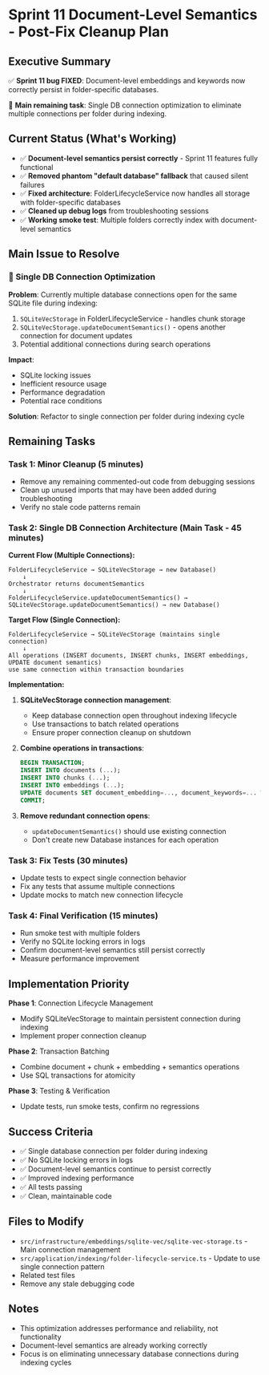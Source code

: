 # Sprint 11 Document-Level Semantics - Post-Fix Cleanup Plan

## Executive Summary
✅ **Sprint 11 bug FIXED**: Document-level embeddings and keywords now correctly persist in folder-specific databases.

🎯 **Main remaining task**: Single DB connection optimization to eliminate multiple connections per folder during indexing.

## Current Status (What's Working)
- ✅ **Document-level semantics persist correctly** - Sprint 11 features fully functional
- ✅ **Removed phantom "default database" fallback** that caused silent failures
- ✅ **Fixed architecture**: FolderLifecycleService now handles all storage with folder-specific databases
- ✅ **Cleaned up debug logs** from troubleshooting sessions
- ✅ **Working smoke test**: Multiple folders correctly index with document-level semantics

## Main Issue to Resolve

### 🎯 Single DB Connection Optimization
**Problem**: Currently multiple database connections open for the same SQLite file during indexing:
1. `SQLiteVecStorage` in FolderLifecycleService - handles chunk storage
2. `SQLiteVecStorage.updateDocumentSemantics()` - opens another connection for document updates
3. Potential additional connections during search operations

**Impact**:
- SQLite locking issues
- Inefficient resource usage
- Performance degradation
- Potential race conditions

**Solution**: Refactor to single connection per folder during indexing cycle

## Remaining Tasks

### Task 1: Minor Cleanup (5 minutes)
- Remove any remaining commented-out code from debugging sessions
- Clean up unused imports that may have been added during troubleshooting
- Verify no stale code patterns remain

### Task 2: Single DB Connection Architecture (Main Task - 45 minutes)

**Current Flow (Multiple Connections):**
```
FolderLifecycleService → SQLiteVecStorage → new Database()
    ↓
Orchestrator returns documentSemantics
    ↓
FolderLifecycleService.updateDocumentSemantics() → SQLiteVecStorage.updateDocumentSemantics() → new Database()
```

**Target Flow (Single Connection):**
```
FolderLifecycleService → SQLiteVecStorage (maintains single connection)
    ↓
All operations (INSERT documents, INSERT chunks, INSERT embeddings, UPDATE document semantics)
use same connection within transaction boundaries
```

**Implementation:**
1. **SQLiteVecStorage connection management**:
   - Keep database connection open throughout indexing lifecycle
   - Use transactions to batch related operations
   - Ensure proper connection cleanup on shutdown

2. **Combine operations in transactions**:
   ```sql
   BEGIN TRANSACTION;
   INSERT INTO documents (...);
   INSERT INTO chunks (...);
   INSERT INTO embeddings (...);
   UPDATE documents SET document_embedding=..., document_keywords=... WHERE id=...;
   COMMIT;
   ```

3. **Remove redundant connection opens**:
   - `updateDocumentSemantics()` should use existing connection
   - Don't create new Database instances for each operation

### Task 3: Fix Tests (30 minutes)
- Update tests to expect single connection behavior
- Fix any tests that assume multiple connections
- Update mocks to match new connection lifecycle

### Task 4: Final Verification (15 minutes)
- Run smoke test with multiple folders
- Verify no SQLite locking errors in logs
- Confirm document-level semantics still persist correctly
- Measure performance improvement

## Implementation Priority

**Phase 1**: Connection Lifecycle Management
- Modify SQLiteVecStorage to maintain persistent connection during indexing
- Implement proper connection cleanup

**Phase 2**: Transaction Batching
- Combine document + chunk + embedding + semantics operations
- Use SQL transactions for atomicity

**Phase 3**: Testing & Verification
- Update tests, run smoke tests, confirm no regressions

## Success Criteria
- ✅ Single database connection per folder during indexing
- ✅ No SQLite locking errors in logs
- ✅ Document-level semantics continue to persist correctly
- ✅ Improved indexing performance
- ✅ All tests passing
- ✅ Clean, maintainable code

## Files to Modify
- `src/infrastructure/embeddings/sqlite-vec/sqlite-vec-storage.ts` - Main connection management
- `src/application/indexing/folder-lifecycle-service.ts` - Update to use single connection pattern
- Related test files
- Remove any stale debugging code

## Notes
- This optimization addresses performance and reliability, not functionality
- Document-level semantics are already working correctly
- Focus is on eliminating unnecessary database connections during indexing cycles